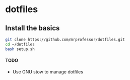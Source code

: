 # dotfiles

## Install the basics

  ```bash
  git clone https://github.com/mrprofessor/dotfiles.git
  cd ~/dotfiles
  bash setup.sh
  ```



#### TODO

  - Use GNU stow to manage dotfiles
